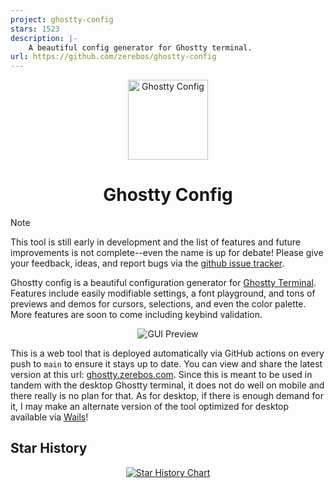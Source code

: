 ```yaml
---
project: ghostty-config
stars: 1523
description: |-
    A beautiful config generator for Ghostty terminal.
url: https://github.com/zerebos/ghostty-config
---
```


<p align="center">
  <a href="https://zerebos.github.io/ghostty-config"><img src="./src/lib/images/ghost.png" height="128" alt="Ghostty Config"></a>
  <h1 align="center">Ghostty Config</h1>
</p>


> [!NOTE]
> This tool is still early in development and the list of features and future improvements is not complete--even the name is up for debate! Please give your feedback, ideas, and report bugs via the [github issue tracker](https://github.com/zerebos/ghostty-config/issues).

Ghostty config is a beautiful configuration generator for [Ghostty Terminal](https://github.com/ghostty-org). Features include easily modifiable settings, a font playground, and tons of previews and demos for cursors, selections, and even the color palette. More features are soon to come including keybind validation.

<p align="center">
  <img src="https://github.com/user-attachments/assets/aa49f2bb-a6d3-4248-833b-488d27b57815" alt="GUI Preview">
</p>

This is a web tool that is deployed automatically via GitHub actions on every push to `main` to ensure it stays up to date. You can view and share the latest version at this url: [ghostty.zerebos.com](https://ghostty.zerebos.com/). Since this is meant to be used in tandem with the desktop Ghostty terminal, it does not do well on mobile and there really is no plan for that. As for desktop, if there is enough demand for it, I may make an alternate version of the tool optimized for desktop available via [Wails](https://wails.io/)!



## Star History

<p align="center">
  <a href="https://star-history.com/#zerebos/ghostty-config&Date">
   <picture>
     <source media="(prefers-color-scheme: dark)" srcset="https://api.star-history.com/svg?repos=zerebos/ghostty-config&type=Date&theme=dark" />
     <source media="(prefers-color-scheme: light)" srcset="https://api.star-history.com/svg?repos=zerebos/ghostty-config&type=Date" />
     <img alt="Star History Chart" src="https://api.star-history.com/svg?repos=zerebos/ghostty-config&type=Date" />
   </picture>
  </a>
</p>

